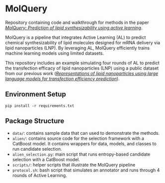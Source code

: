 # MolQuery

Repository containing code and walkthrough for methods in the paper [*MolQuery: Prediction of lipid synthesizability using active learning*](paper_link).

MolQuery is a pipeline that integrates Active Learning (AL) to predict chemical synthesizability of lipid molecules designed for mRNA delivery via lipid nanoparticles (LNP). By leveraging AL, MolQuery efficiently trains machine learning models using limited datasets.

This repository includes an example simulating four rounds of AL to predict the transfection efficacy of lipid nanoparticles (LNP) using a public dataset from our previous work ([*Representations of lipid nanoparticles using large language models for transfection efficiency prediction*](https://academic.oup.com/bioinformatics/advance-article/doi/10.1093/bioinformatics/btae342/7684951)).

## Environment Setup
```
pip install -r requirements.txt
```

## Package Structure

- `data/`: contains sample data that can used to demonstrate the methods.
- `alien/`: contains source code for the selection framework with a CatBoost model. It contains wrappers for data, models, and classes to run candidate selection.
- `alien_selection.py`: main script that runs entropy-based candidate selection with a CatBoost model.
- `scripts/`: helper scripts that illustrate the MolQuery pipeline
- `protocol.sh`: bash script that simulates an annotator and runs through 4 rounds of Active Learning.